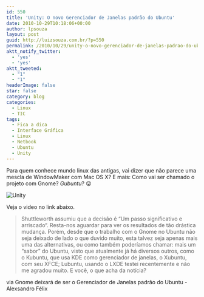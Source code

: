 ```yaml
---
id: 550
title: 'Unity: O novo Gerenciador de Janelas padrão do Ubuntu'
date: 2010-10-29T10:18:06+00:00
author: lpsouza
layout: post
guid: http://luizsouza.com.br/?p=550
permalink: /2010/10/29/unity-o-novo-gerenciador-de-janelas-padrao-do-ubuntu/
aktt_notify_twitter:
  - 'yes'
  - 'yes'
aktt_tweeted:
  - "1"
  - "1"
headerImage: false
star: false
category: blog
categories:
  - Linux
  - TIC
tags:
  - Fica a dica
  - Interface Gráfica
  - Linux
  - Netbook
  - Ubuntu
  - Unity
---
```

Para quem conhece mundo linux das antigas, vai dizer que não parece uma mescla de WindowMaker com Mac OS X? E mais: Como vai ser chamado o projeto com Gnome? _Gubuntu_? 😛

![Unity](wp-content/upload/2010/10/unity-multi-selector.png)

Veja o video no link abaixo.

> Shuttleworth assumiu que a decisão é “Um passo significativo e arriscado“. Resta-nos aguardar para ver os resultados de tão drástica mudança. Porém, desde que o trabalho com o Gnome no Ubuntu não seja deixado de lado o que duvido muito, esta talvez seja apenas mais uma das alternativas, ou como também poderíamos chamar: mais um “sabor” do Ubuntu, visto que atualmente já há diversos outros, como o Kubuntu, que usa KDE como gerenciador de janelas, o Xubuntu, com seu XFCE; Lubuntu, usando o LXDE testei recentemente e não me agradou muito. E você, o que acha da notícia?

via Gnome deixará de ser o Gerenciador de Janelas padrão do Ubuntu - Alexsandro Félix
